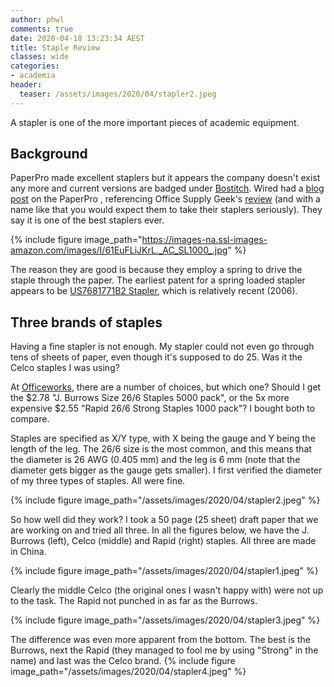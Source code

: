 ```yaml
---
author: phwl
comments: true
date: 2020-04-18 13:23:34 AEST
title: Staple Review
classes: wide
categories:
- academia
header:
  teaser: /assets/images/2020/04/stapler2.jpeg
---
```


A stapler is one of the more important pieces of academic equipment.

<!-- more -->

## Background
PaperPro made excellent staplers but it appears the company doesn't exist any more and 
current versions are badged under
[Bostitch](https://www.amazon.com/gp/product/B00149ZVTG).  Wired
had a [blog
post](https://www.wired.com/2010/10/paperpro-makes-quite-possibly-the-best-staplers-ever/)
on the PaperPro , referencing Office Supply Geek's
[review](http://officesupplygeek.com/desk-accessories/paper-fasteners/paperpro-staplers-quite-possibly-the-best-staplers-ever/)
(and with a name like that you would expect them to take their
staplers seriously). They say it is one of the best staplers ever.

{% include figure image_path="https://images-na.ssl-images-amazon.com/images/I/61EuFLiJKrL._AC_SL1000_.jpg" %}

The reason they are good is because they employ a spring to drive the 
staple through the paper. The earliest patent for a spring loaded
stapler appears to be
[US7681771B2 Stapler](https://patents.google.com/patent/US7681771B2),
which is relatively recent (2006).


## Three brands of staples
Having a fine stapler is not enough. My
stapler could not even go through tens of sheets of paper, even
though it's supposed to do 25. Was it
the Celco staples I was using? 

At [Officeworks](https://www.officeworks.com.au/),
there are a number of choices, but which one? Should I get
the $2.78 "J. Burrows Size 26/6 Staples 5000 pack", or the 5x more expensive
$2.55 "Rapid 26/6 Strong Staples 1000 pack"? I bought both to compare.

Staples are specified as X/Y type, with X being the gauge and
Y being the length of the leg. The 26/6 size is the most common,
and this means that the diameter
is 26 AWG (0.405 mm) and the leg is 6 mm (note that the diameter
gets bigger as the gauge gets smaller).  I first 
verified the diameter of my three types of staples.  All were fine.

{% include figure image_path="/assets/images/2020/04/stapler2.jpeg" %}

So how well did they work? I took a 50 page (25 sheet) draft paper that
we are working on and tried all three. In all the figures below, we have
the J. Burrows (left), Celco (middle) and Rapid (right) staples. All
three are made in China.

{% include figure image_path="/assets/images/2020/04/stapler1.jpeg" %}

Clearly the middle Celco (the original ones I wasn't
happy with) were not up to the task. The Rapid not punched in as far
as the Burrows.

{% include figure image_path="/assets/images/2020/04/stapler3.jpeg" %}

The difference was even more apparent from the bottom. The best is the Burrows,
next the Rapid (they managed to fool me by using "Strong" in
the name) and last was the Celco brand.
{% include figure image_path="/assets/images/2020/04/stapler4.jpeg" %}

